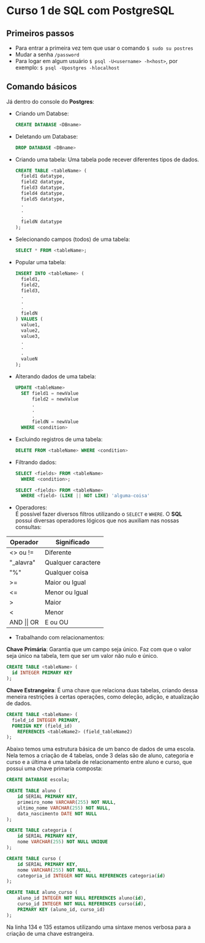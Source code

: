 # Curso 1 de SQL com PostgreSQL

## Primeiros passos
- Para entrar a primeira vez tem que usar o comando `$ sudo su postres`
- Mudar a senha `/password`
- Para logar em algum usuário `$ psql -U<username> -h<host>`, por exemplo: `$ psql -Upostgres -hlocalhost`

## Comando básicos
Já dentro do console do __Postgres__:
- Criando um Databse:
  ```sql
  CREATE DATABASE <DBname>
  ```
- Deletando um Database:
  ```sql
  DROP DATABASE <DBname>
  ```
- Criando uma tabela: Uma tabela pode recever diferentes tipos de dados.
  ```sql
  CREATE TABLE <tableName> (
    field1 datatype,
    field2 datatype,
    field3 datatype,
    field4 datatype,
    field5 datatype,
    .
    .
    .
    fieldN datatype
  );
  ```
- Selecionando campos (todos) de uma tabela:
  ```sql
  SELECT * FROM <tableName>;
  ```
- Popular uma tabela:
  ```sql
  INSERT INTO <tableName> (
    field1,
    field2,
    field3,
    .
    .
    .
    fieldN
  ) VALUES (
    value1,
    value2,
    value3,
    .
    .
    .
    valueN
  );
  ```
- Alterando dados de uma tabela:
  ```sql
  UPDATE <tableName>
    SET field1 = newValue
        field2 = newValue
        .
        .
        .
        fieldN = newValue
    WHERE <condition>
  ```
- Excluindo registros de uma tabela:
  ```sql
  DELETE FROM <tableName> WHERE <condition>
  ```
- Filtrando dados:
  ```sql
  SELECT <fields> FROM <tableName>
    WHERE <condition>;

  SELECT <fields> FROM <tableName>
    WHERE <field> (LIKE || NOT LIKE) 'alguma-coisa'
  ```
- Operadores:  
É possível fazer diversos filtros utilizando o `SELECT` e `WHERE`.
O **SQL** possui diversas operadores lógicos que nos auxiliam nas nossas consultas:

Operador | Significado
---------|------------
<> ou != | Diferente
"_alavra"| Qualquer caractere
"%"      | Qualquer coisa
\>=      | Maior ou Igual
\<=      | Menor ou Igual
\>       | Maior
\<       | Menor
AND \|\| OR | E ou OU

- Trabalhando com relacionamentos:

**Chave Primária**: Garantia que um campo seja único. Faz com que o valor seja único na tabela, tem que ser um valor não nulo e único.
  ```sql
  CREATE TABLE <tableName> (
    id INTEGER PRIMARY KEY
  );
  ```
**Chave Estrangeira**: É uma chave que relaciona duas tabelas, criando dessa meneira restrições à certas operações, como deleção, adição, e atualização de dados.
  ```sql
  CREATE TABLE <tableName> (
    field_id INTEGER PRIMARY,
    FOREIGN KEY (field_id)
      REFERENCES <tableName2> (field_tableName2)
  );
  ```
Abaixo temos uma estrutura básica de um banco de dados de uma escola. Nela temos a criação de 4 tabelas, onde 3 delas são de aluno, categoria e curso e a última é uma tabela de relacionamento entre aluno e curso, que possui uma chave primaria composta:

```sql
CREATE DATABASE escola;

CREATE TABLE aluno (
    id SERIAL PRIMARY KEY,
	primeiro_nome VARCHAR(255) NOT NULL,
	ultimo_nome VARCHAR(255) NOT NULL,
	data_nascimento DATE NOT NULL
);

CREATE TABLE categoria (
    id SERIAL PRIMARY KEY,
	nome VARCHAR(255) NOT NULL UNIQUE
);

CREATE TABLE curso (
    id SERIAL PRIMARY KEY,
	nome VARCHAR(255) NOT NULL,
	categoria_id INTEGER NOT NULL REFERENCES categoria(id)
);

CREATE TABLE aluno_curso (
	aluno_id INTEGER NOT NULL REFERENCES aluno(id),
	curso_id INTEGER NOT NULL REFERENCES curso(id),
	PRIMARY KEY (aluno_id, curso_id)
);
```
Na linha 134 e 135 estamos utilizando uma síntaxe menos verbosa para a criação de uma chave estrangeira.